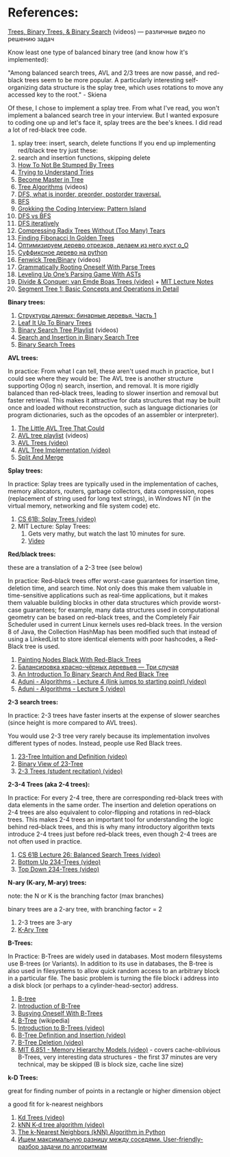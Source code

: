 
# References:

[Trees, Binary Trees, & Binary Search](https://www.youtube.com/playlist?list=PLiQ766zSC5jND9vxch5-zT7GuMigiWaV_) (videos) — различные видео по решению задач

Know least one type of balanced binary tree (and know how it's implemented):

"Among balanced search trees, AVL and 2/3 trees are now passé, and red-black trees seem to be more popular. A particularly interesting self-organizing data structure is the splay tree, which uses rotations to move any accessed key to the root." - Skiena

Of these, I chose to implement a splay tree. From what I've read, you won't implement a balanced search tree in your interview. But I wanted exposure to coding one up and let's face it, splay trees are the bee's knees. I did read a lot of red-black tree code.

1. splay tree: insert, search, delete functions If you end up implementing red/black tree try just these:
2. search and insertion functions, skipping delete
3. [How To Not Be Stumped By Trees](https://medium.com/basecs/how-to-not-be-stumped-by-trees-5f36208f68a7)
4. [Trying to Understand Tries](https://medium.com/basecs/trying-to-understand-tries-3ec6bede0014)
5. [Become Master in Tree](https://leetcode.com/discuss/study-guide/1820334/become-master-in-tree)
6. [Tree Algorithms](https://www.youtube.com/playlist?list=PLDV1Zeh2NRsDfGc8rbQ0_58oEZQVtvoIc) (videos)
7. [DFS, what is inorder, preorder, postorder traversal.](http://www.geeksforgeeks.org/tree-traversals-inorder-preorder-and-postorder/)
8. [BFS](http://algorithms.tutorialhorizon.com/breadth-first-searchtraversal-in-a-binary-tree/)
1. [Grokking the Coding Interview: Pattern Island](https://levelup.gitconnected.com/grokking-the-coding-interview-pattern-island-dc9c7def6b54)
9. [DFS vs BFS](http://www.geeksforgeeks.org/bfs-vs-dfs-binary-tree/)
10. [DFS iteratively](http://www.geeksforgeeks.org/inorder-tree-traversal-without-recursion/)
11. [Compressing Radix Trees Without (Too Many) Tears](https://medium.com/basecs/compressing-radix-trees-without-too-many-tears-a2e658adb9a0)
12. [Finding Fibonacci In Golden Trees](https://medium.com/basecs/finding-fibonacci-in-golden-trees-1c8967b1f47a)
13. [Оптимизируем дерево отрезков, делаем из него куст o_O](https://habr.com/ru/articles/697598/)
14. [Суффиксное дерево на python](https://habr.com/ru/articles/681940/)
15. [Fenwick Tree/Binary](https://www.youtube.com/playlist?list=PLDV1Zeh2NRsCvoyP-bztk6uXAYoyZg_U9) (videos)
16. [Grammatically Rooting Oneself With Parse Trees](https://medium.com/basecs/grammatically-rooting-oneself-with-parse-trees-ec9daeda7dad)
17. [Leveling Up One’s Parsing Game With ASTs](https://medium.com/basecs/leveling-up-ones-parsing-game-with-asts-d7a6fc2400ff)
18. [Divide & Conquer: van Emde Boas Trees (video)](https://www.youtube.com/watch?v=hmReJCupbNU&list=PLUl4u3cNGP6317WaSNfmCvGym2ucw3oGp&index=6) + [MIT Lecture Notes](https://ocw.mit.edu/courses/electrical-engineering-and-computer-science/6-046j-design-and-analysis-of-algorithms-spring-2012/lecture-notes/MIT6_046JS12_lec15.pdf)
19. [Segment Tree 1: Basic Concepts and Operations in Detail](https://medium.com/@florian_algo/segment-tree-1-basic-concepts-and-operations-in-detail-19a38c69648e)


**Binary trees:**

1. [Структуры данных: бинарные деревья. Часть 1](https://habr.com/ru/post/65617/)
2. [Leaf It Up To Binary Trees](https://medium.com/basecs/leaf-it-up-to-binary-trees-11001aaf746d)
3. [Binary Search Tree Playlist](https://www.youtube.com/playlist?list=PLDV1Zeh2NRsCYY48kOkeLQ-cg9-eqInzs) (videos)
4. [Search and Insertion in Binary Search Tree](https://www.geeksforgeeks.org/binary-search-tree-set-1-search-and-insertion/)
5. [Binary Search Trees](https://algs4.cs.princeton.edu/32bst/)

**AVL trees:**

In practice: From what I can tell, these aren't used much in practice, but I could see where they would be: The AVL tree is another structure supporting O(log n) search, insertion, and removal. It is more rigidly balanced than red–black trees, leading to slower insertion and removal but faster retrieval. This makes it attractive for data structures that may be built once and loaded without reconstruction, such as language dictionaries (or program dictionaries, such as the opcodes of an assembler or interpreter).

1. [The Little AVL Tree That Could](https://medium.com/basecs/the-little-avl-tree-that-could-86a3cae410c7)
2. [AVL tree playlist](https://www.youtube.com/playlist?list=PLDV1Zeh2NRsD06x59fxczdWLhDDszUHKt) (videos)
3. [AVL Trees (video)](https://www.coursera.org/learn/data-structures/lecture/Qq5E0/avl-trees)
4. [AVL Tree Implementation (video)](https://www.coursera.org/learn/data-structures/lecture/PKEBC/avl-tree-implementation)
5. [Split And Merge](https://www.coursera.org/learn/data-structures/lecture/22BgE/split-and-merge)

**Splay trees:**

In practice: Splay trees are typically used in the implementation of caches, memory allocators, routers, garbage collectors, data compression, ropes (replacement of string used for long text strings), in Windows NT (in the virtual memory, networking and file system code) etc.

1. [CS 61B: Splay Trees (video)](https://archive.org/details/ucberkeley_webcast_G5QIXywcJlY)
2. MIT Lecture: Splay Trees:
    1. Gets very mathy, but watch the last 10 minutes for sure.
    2. [Video](https://www.youtube.com/watch?v=QnPl_Y6EqMo)

**Red/black trees:**

these are a translation of a 2-3 tree (see below)

In practice: Red–black trees offer worst-case guarantees for insertion time, deletion time, and search time. Not only does this make them valuable in time-sensitive applications such as real-time applications, but it makes them valuable building blocks in other data structures which provide worst-case guarantees; for example, many data structures used in computational geometry can be based on red–black trees, and the Completely Fair Scheduler used in current Linux kernels uses red–black trees. In the version 8 of Java, the Collection HashMap has been modified such that instead of using a LinkedList to store identical elements with poor hashcodes, a Red-Black tree is used.

1. [Painting Nodes Black With Red-Black Trees](https://medium.com/basecs/painting-nodes-black-with-red-black-trees-60eacb2be9a5)
2. [Балансировка красно-чёрных деревьев — Три случая](https://habr.com/ru/company/otus/blog/472040/)
3. [An Introduction To Binary Search And Red Black Tree](https://www.topcoder.com/community/data-science/data-science-tutorials/an-introduction-to-binary-search-and-red-black-trees/)
4. [Aduni - Algorithms - Lecture 4 (link jumps to starting point) (video)](https://youtu.be/1W3x0f_RmUo?list=PLFDnELG9dpVxQCxuD-9BSy2E7BWY3t5Sm&t=3871)
5. [Aduni - Algorithms - Lecture 5 (video)](https://www.youtube.com/watch?v=hm2GHwyKF1o&list=PLFDnELG9dpVxQCxuD-9BSy2E7BWY3t5Sm&index=5)

**2-3 search trees:**

In practice: 2-3 trees have faster inserts at the expense of slower searches (since height is more compared to AVL trees).

You would use 2-3 tree very rarely because its implementation involves different types of nodes. Instead, people use Red Black trees.

1. [23-Tree Intuition and Definition (video)](https://www.youtube.com/watch?v=C3SsdUqasD4&list=PLA5Lqm4uh9Bbq-E0ZnqTIa8LRaL77ica6&index=2)
2. [Binary View of 23-Tree](https://www.youtube.com/watch?v=iYvBtGKsqSg&index=3&list=PLA5Lqm4uh9Bbq-E0ZnqTIa8LRaL77ica6)
3. [2-3 Trees (student recitation) (video)](https://www.youtube.com/watch?v=TOb1tuEZ2X4&index=5&list=PLUl4u3cNGP6317WaSNfmCvGym2ucw3oGp)

**2-3-4 Trees (aka 2-4 trees):**

In practice: For every 2-4 tree, there are corresponding red–black trees with data elements in the same order. The insertion and deletion operations on 2-4 trees are also equivalent to color-flipping and rotations in red–black trees. This makes 2-4 trees an important tool for understanding the logic behind red–black trees, and this is why many introductory algorithm texts introduce 2-4 trees just before red–black trees, even though 2-4 trees are not often used in practice.

1. [CS 61B Lecture 26: Balanced Search Trees (video)](https://archive.org/details/ucberkeley_webcast_zqrqYXkth6Q)
2. [Bottom Up 234-Trees (video)](https://www.youtube.com/watch?v=DQdMYevEyE4&index=4&list=PLA5Lqm4uh9Bbq-E0ZnqTIa8LRaL77ica6)
3. [Top Down 234-Trees (video)](https://www.youtube.com/watch?v=2679VQ26Fp4&list=PLA5Lqm4uh9Bbq-E0ZnqTIa8LRaL77ica6&index=5)

**N-ary (K-ary, M-ary) trees:**

note: the N or K is the branching factor (max branches)

binary trees are a 2-ary tree, with branching factor = 2

1. 2-3 trees are 3-ary
2. [K-Ary Tree](https://en.wikipedia.org/wiki/K-ary_tree)

**B-Trees:**

In Practice: B-Trees are widely used in databases. Most modern filesystems use B-trees (or Variants). In addition to its use in databases, the B-tree is also used in filesystems to allow quick random access to an arbitrary block in a particular file. The basic problem is turning the file block i address into a disk block (or perhaps to a cylinder-head-sector) address.

1. [B-tree](https://habr.com/ru/articles/114154/)
2. [Introduction of B-Tree](https://www.geeksforgeeks.org/introduction-of-b-tree-2/)
3. [Busying Oneself With B-Trees](https://medium.com/basecs/busying-oneself-with-b-trees-78bbf10522e7)
4. [B-Tree](https://en.wikipedia.org/wiki/B-tree) (wikipedia)
5. [Introduction to B-Trees (video)](https://www.youtube.com/watch?v=I22wEC1tTGo&list=PLA5Lqm4uh9Bbq-E0ZnqTIa8LRaL77ica6&index=6)
6. [B-Tree Definition and Insertion (video)](https://www.youtube.com/watch?v=s3bCdZGrgpA&index=7&list=PLA5Lqm4uh9Bbq-E0ZnqTIa8LRaL77ica6)
7. [B-Tree Deletion (video)](https://www.youtube.com/watch?v=svfnVhJOfMc&index=8&list=PLA5Lqm4uh9Bbq-E0ZnqTIa8LRaL77ica6)
8. [MIT 6.851 - Memory Hierarchy Models (video)](https://www.youtube.com/watch?v=V3omVLzI0WE&index=7&list=PLUl4u3cNGP61hsJNdULdudlRL493b-XZf) - covers cache-oblivious B-Trees, very interesting data structures - the first 37 minutes are very technical, may be skipped (B is block size, cache line size)

**k-D Trees:**

great for finding number of points in a rectangle or higher dimension object

a good fit for k-nearest neighbors

1. [Kd Trees (video)](https://www.youtube.com/watch?v=W94M9D_yXKk)
2. [kNN K-d tree algorithm (video)](https://www.youtube.com/watch?v=Y4ZgLlDfKDg)
3. [The k-Nearest Neighbors (kNN) Algorithm in Python](https://realpython.com/knn-python/)
4. [Ищем максимальную разницу между соседями. User-friendly-разбор задачи по алгоритмам](https://habr.com/ru/company/yandex_praktikum/blog/531748/)